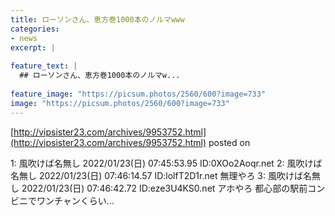 ```yaml
---
title: ローソンさん、恵方巻1000本のノルマwww
categories:
- news
excerpt: |
  
feature_text: |
  ## ローソンさん、恵方巻1000本のノルマw...
  
feature_image: "https://picsum.photos/2560/600?image=733"
image: "https://picsum.photos/2560/600?image=733"
---
```


[http://vipsister23.com/archives/9953752.html](http://vipsister23.com/archives/9953752.html)
posted on 

<!--more-->

1: 風吹けば名無し 2022/01/23(日) 07:45:53.95 ID:0XOo2Aoqr.net 2: 風吹けば名無し 2022/01/23(日) 07:46:14.57 ID:lolfT2D1r.net 無理やろ 3: 風吹けば名無し 2022/01/23(日) 07:46:42.72 ID:eze3U4KS0.net アホやろ 都心部の駅前コンビニでワンチャンくらい...
